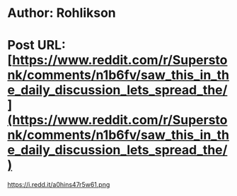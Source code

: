 # Author: Rohlikson
# Post URL: [https://www.reddit.com/r/Superstonk/comments/n1b6fv/saw_this_in_the_daily_discussion_lets_spread_the/](https://www.reddit.com/r/Superstonk/comments/n1b6fv/saw_this_in_the_daily_discussion_lets_spread_the/)


https://i.redd.it/a0hins47r5w61.png